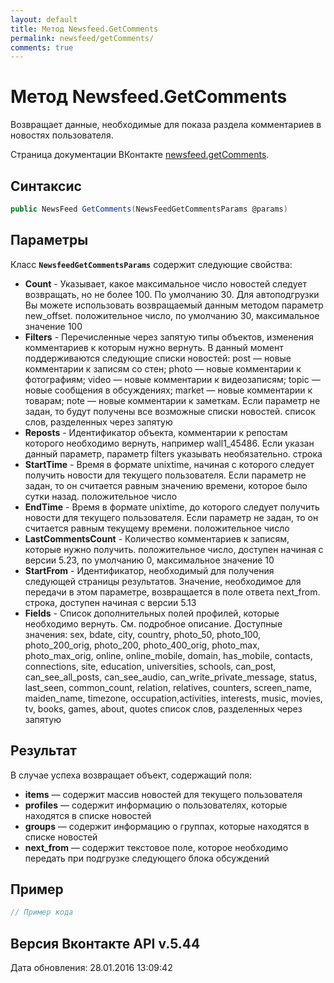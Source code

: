 ```yaml
---
layout: default
title: Метод Newsfeed.GetComments
permalink: newsfeed/getComments/
comments: true
---
```

# Метод Newsfeed.GetComments
Возвращает данные, необходимые для показа раздела комментариев в новостях пользователя.

Страница документации ВКонтакте [newsfeed.getComments](https://vk.com/dev/newsfeed.getComments).

## Синтаксис
``` csharp
public NewsFeed GetComments(NewsFeedGetCommentsParams @params)
```

## Параметры
Класс **`NewsfeedGetCommentsParams`** содержит следующие свойства:

+ **Count** - Указывает, какое максимальное число новостей следует возвращать, но не более 100. По умолчанию 30. Для автоподгрузки Вы можете использовать возвращаемый данным методом параметр new_offset. положительное число, по умолчанию 30, максимальное значение 100
+ **Filters** - Перечисленные через запятую типы объектов, изменения комментариев к которым нужно вернуть. В данный момент поддерживаются следующие списки новостей:
post — новые комментарии к записям со стен; 
photo — новые комментарии к фотографиям; 
video — новые комментарии к видеозаписям; 
topic — новые сообщения в обсуждениях; 
market — новые комментарии к товарам; 
note — новые комментарии к заметкам.
Если параметр не задан, то будут получены все возможные списки новостей. список слов, разделенных через запятую
+ **Reposts** - Идентификатор объекта, комментарии к репостам которого необходимо вернуть, например wall1_45486. Если указан данный параметр, параметр filters указывать необязательно. строка
+ **StartTime** - Время в формате unixtime, начиная с которого следует получить новости для текущего пользователя. Если параметр не задан, то он считается равным значению времени, которое было сутки назад. положительное число
+ **EndTime** - Время в формате unixtime, до которого следует получить новости для текущего пользователя. Если параметр не задан, то он считается равным текущему времени. положительное число
+ **LastCommentsCount** - Количество комментариев к записям, которые нужно получить. положительное число, доступен начиная с версии 5.23, по умолчанию 0, максимальное значение 10
+ **StartFrom** - Идентификатор, необходимый для получения следующей страницы результатов. Значение, необходимое для передачи в этом параметре, возвращается в поле ответа next_from. строка, доступен начиная с версии 5.13
+ **Fields** - Список дополнительных полей профилей, которые необходимо вернуть. См. подробное описание. 
Доступные значения: sex, bdate, city, country, photo_50, photo_100, photo_200_orig, photo_200, photo_400_orig, photo_max, photo_max_orig, online, online_mobile, domain, has_mobile, contacts, connections, site, education, universities, schools, can_post, can_see_all_posts, can_see_audio, can_write_private_message, status, last_seen, common_count, relation, relatives, counters, screen_name, maiden_name, timezone, occupation,activities, interests, music, movies, tv, books, games, about, quotes список слов, разделенных через запятую

## Результат
В случае успеха возвращает объект, содержащий поля: 

+ **items** — содержит массив новостей для текущего пользователя 
+ **profiles** — содержит информацию о пользователях, которые находятся в списке новостей 
+ **groups** — содержит информацию о группах, которые находятся в списке новостей 
+ **next_from** — содержит текстовое поле, которое необходимо передать при подгрузке следующего блока обсуждений 

## Пример
``` csharp
// Пример кода
```

## Версия Вконтакте API v.5.44
Дата обновления: 28.01.2016 13:09:42
